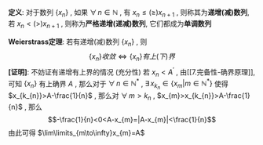 
**定义**: 对于数列 $\{x_{n}\}$ , 如果 $\forall\,n\in\mathbb{N}$ , 有 $x_{n}\leq(\geq)x_{n+1}$ , 则称其为**递增(减)数列**, 若 $x_{n}<(>)x_{n+1}$ , 则称为**严格递增(递减)数列**, 它们都成为**单调数列**

**Weierstrass定理**: 若有递增(减)数列 $\{x_{n}\}$ , 则 $$\{x_{n}\}收敛\iff \{x_{n}\}有上(下)界$$**[证明]**:
	不妨证有递增有上界的情况
	(充分性) 若 $x_{n}<A^{'}$ , 由[[7.完备性-确界原理]], 可知 $\{x_{n}\}$ 有上确界 $A$ , 那么对于 $\forall\,n\in\mathbb{N}^{*}$ , $\exists\,x_{k_{n}}\in\{x_{m}|m\in\mathbb{N}^{*}\}$
	使得 $x_{k_{n}}>A-\frac{1}{n}$ , 那么对 $\forall\,m>k_{n}$ , $x_{m}>x_{k_{n}}>A-\frac{1}{n}$ , 那么 $$-\frac{1}{n}<0<A-x_{m}=|A-x_{m}|<\frac{1}{n}$$由此可得 $\lim\limits_{m\to\infty}x_{m}=A$ 



